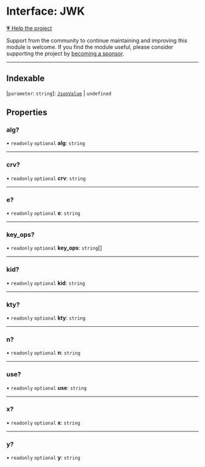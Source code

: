 # Interface: JWK

[💗 Help the project](https://github.com/sponsors/panva)

Support from the community to continue maintaining and improving this module is welcome. If you find the module useful, please consider supporting the project by [becoming a sponsor](https://github.com/sponsors/panva).

***

## Indexable

 \[`parameter`: `string`\]: [`JsonValue`](../type-aliases/JsonValue.md) \| `undefined`

## Properties

### alg?

• `readonly` `optional` **alg**: `string`

***

### crv?

• `readonly` `optional` **crv**: `string`

***

### e?

• `readonly` `optional` **e**: `string`

***

### key\_ops?

• `readonly` `optional` **key\_ops**: `string`[]

***

### kid?

• `readonly` `optional` **kid**: `string`

***

### kty?

• `readonly` `optional` **kty**: `string`

***

### n?

• `readonly` `optional` **n**: `string`

***

### use?

• `readonly` `optional` **use**: `string`

***

### x?

• `readonly` `optional` **x**: `string`

***

### y?

• `readonly` `optional` **y**: `string`
